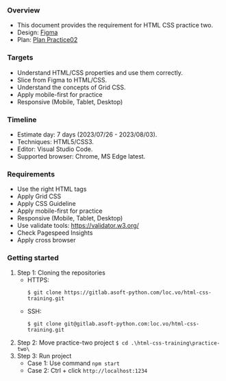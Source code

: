 ### Overview

- This document provides the requirement for HTML CSS practice two.
- Design: [Figma](<https://www.figma.com/file/GVJ6xp9S1MUN1CPUGGxQ7e/Responsive-Web-Page-%F0%9F%8E%89-(Community)?type=design&node-id=0-1&mode=design&t=Xl1qopoxLM04Ig4a-0>)
- Plan: [Plan Practice02](https://docs.google.com/document/d/158ZVkcfEaTw9HAB4lJrKMJcCZ_KAt1OGdyxmrRIFbGo/edit)

### Targets

- Understand HTML/CSS properties and use them correctly.
- Slice from Figma to HTML/CSS.
- Understand the concepts of Grid CSS.
- Apply mobile-first for practice
- Responsive (Mobile, Tablet, Desktop)

### Timeline

- Estimate day: 7 days (2023/07/26 - 2023/08/03).
- Techniques: HTML5/CSS3.
- Editor: Visual Studio Code.
- Supported browser: Chrome, MS Edge latest.

### Requirements

- Use the right HTML tags
- Apply Grid CSS
- Apply CSS Guideline
- Apply mobile-first for practice
- Responsive (Mobile, Tablet, Desktop)
- Use validate tools: https://validator.w3.org/
- Check Pagespeed Insights
- Apply cross browser

### Getting started

1. Step 1: Cloning the repositories
   - HTTPS:
     ```
     $ git clone https://gitlab.asoft-python.com/loc.vo/html-css-training.git
     ```
   - SSH:
     ```
     $ git clone git@gitlab.asoft-python.com:loc.vo/html-css-training.git
     ```
2. Step 2: Move practice-two project `$ cd .\html-css-training\practice-two\`
3. Step 3: Run project
   - Case 1: Use command `npm start`
   - Case 2: Ctrl + click `http://localhost:1234`
